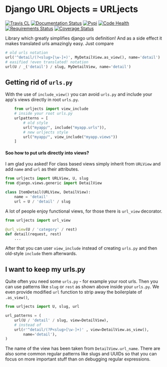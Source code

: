 # Django URL Objects = URLjects


[![Travis CL](https://img.shields.io/travis/Visgean/urljects.svg)](https://travis-ci.org/Visgean/urljects)
[![Documentation Status](https://readthedocs.org/projects/urljects/badge/?version=latest)](https://urljects.readthedocs.org/en/latest/)
[![Pypi](https://img.shields.io/pypi/v/urljects.svg)](https://pypi.python.org/pypi/urljects)
[![Code Health](https://landscape.io/github/Visgean/urljects/master/landscape.svg?style=flat)](https://landscape.io/github/Visgean/urljects/master)
[![Requirements Status](https://requires.io/github/Visgean/urljects/requirements.svg?branch=master)](https://requires.io/github/Visgean/urljects/requirements/?branch=master)
[![Coverage Status](https://coveralls.io/repos/Visgean/urljects/badge.svg?branch=master&service=github)](https://coveralls.io/github/Visgean/urljects?branch=master)

Library which greatly simplifies django urls definition! And as a side effect it makes translated urls amazingly easy. Just compare

```python
# old urls notation
url('^detail/(?<slug>[\w-]+)', MyDetailView.as_view(), name='detail')
# easified !even translated! notation
url(U / _('detail') / slug, MyDetailView, name='detail')
```

## Getting rid of ``urls.py``

With the use of ``include_view()`` you can avoid ``urls.py`` and include
your app's views directly in root ``urls.py``.

```python
    from urljects import view_include
    # inside your root urls.py
    urlpatterns = [
        # old style
        url("myapp/", include("myapp.urls")),
        # new urljects style
        url("myapp/", view_include("myapp.views"))
    ]
```

#### Soo how to put urls directly into views?

I am glad you asked! For class based views simply inherit from ``URLView`` and add
``name`` and ``url`` as their attributes.

```python
from urljects import URLView, U, slug
from django.views.generic import DetailView

class ItemDetail(URLView, DetailView):
    name = 'detail'
    url = U / 'detail' / slug
```

A lot of people enjoy functional views, for those there is ``url_view`` decorator.

```python
from urljects import url_view

@url_view(U / 'category' / rest)
def detail(request, rest)
    ...
```

After that you can user ``view_include`` instead of creating ``urls.py`` and
then old-style ``include`` them afterwards.


## I want to keep my urls.py

Quite often you need some ``urls.py`` - for example your root urls. Then you can
use patterns like ``slug`` or ``rest`` as shown above inside your ``urls.py``.
We even provide modified ``url`` function to strip away the boilerplate of
``.as_view()``,

```python
from urljects import U, slug, url

url_patterns = (
    url(U / 'detail' / slug, view=DetailView),
    # instead of
    url(r'^detail/(?P<slug>[\w-]+)' , view=DetailView.as_view(),
        name='detail'),
)
```

The name of the view has been taken from ``DetailView.url_name``.
There are also some common regular patterns like slugs and UUIDs so that you
can focus on more important stuff than on debugging regular expressions.

